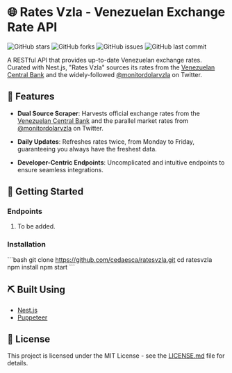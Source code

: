 # 🌐 Rates Vzla - Venezuelan Exchange Rate API

![GitHub stars](https://img.shields.io/github/stars/cedaesca/ratesvzla?style=social) ![GitHub forks](https://img.shields.io/github/forks/cedaesca/ratesvzla?style=social) ![GitHub issues](https://img.shields.io/github/issues/cedaesca/ratesvzla) ![GitHub last commit](https://img.shields.io/github/last-commit/cedaesca/ratesvzla)

A RESTful API that provides up-to-date Venezuelan exchange rates. Curated with Nest.js, "Rates Vzla" sources its rates from the [Venezuelan Central Bank](https://www.bcv.org.ve/) and the widely-followed [@monitordolarvzla](https://twitter.com/monitordolarvla) on Twitter.

## 🌟 Features

- **Dual Source Scraper**: Harvests official exchange rates from the [Venezuelan Central Bank](https://www.bcv.org.ve/) and the parallel market rates from [@monitordolarvzla](https://twitter.com/monitordolarvla) on Twitter.
- **Daily Updates**: Refreshes rates twice, from Monday to Friday, guaranteeing you always have the freshest data.

- **Developer-Centric Endpoints**: Uncomplicated and intuitive endpoints to ensure seamless integrations.

## 🚀 Getting Started

### Endpoints

1. To be added.

### Installation

\```bash
git clone https://github.com/cedaesca/ratesvzla.git
cd ratesvzla
npm install
npm start
\```

## ⛏️ Built Using

- [Nest.js](https://nestjs.com/)
- [Puppeteer](https://pptr.dev/)

## 📖 License

This project is licensed under the MIT License - see the [LICENSE.md](https://github.com/cedaesca/ratesvzla/blob/main/LICENSE.md) file for details.
